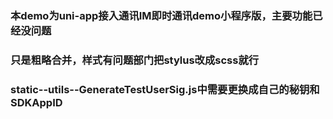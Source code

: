 ### 本demo为uni-app接入通讯IM即时通讯demo小程序版，主要功能已经没问题
### 只是粗略合并，样式有问题部门把stylus改成scss就行
### static--utils--GenerateTestUserSig.js中需要更换成自己的秘钥和SDKAppID